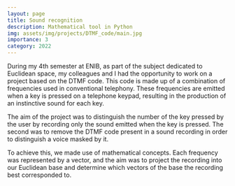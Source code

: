 ```yaml
---
layout: page
title: Sound recognition
description: Mathematical tool in Python
img: assets/img/projects/DTMF_code/main.jpg
importance: 3
category: 2022
---
```

During my 4th semester at ENIB, as part of the subject dedicated to Euclidean space, my colleagues and I had the opportunity to work on a project based on the DTMF code. This code is made up of a combination of frequencies used in conventional telephony. These frequencies are emitted when a key is pressed on a telephone keypad, resulting in the production of an instinctive sound for each key.

The aim of the project was to distinguish the number of the key pressed by the user by recording only the sound emitted when the key is pressed. The second was to remove the DTMF code present in a sound recording in order to distinguish a voice masked by it.

To achieve this, we made use of mathematical concepts. Each frequency was represented by a vector, and the aim was to project the recording into our Euclidean base and determine which vectors of the base the recording best corresponded to.
